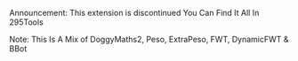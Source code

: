 Announcement: This extension is discontinued You Can Find It All In 295Tools

Note: This Is A Mix of DoggyMaths2, Peso, ExtraPeso, FWT, DynamicFWT & BBot

